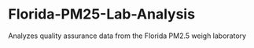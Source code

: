 # Florida-PM25-Lab-Analysis

Analyzes quality assurance data from the Florida PM2.5 weigh laboratory
